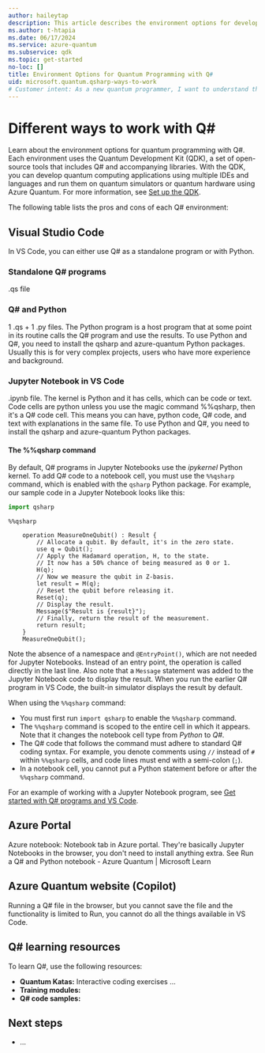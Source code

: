 ```yaml
---
author: haileytap
description: This article describes the environment options for developing quantum programs with Q# and the Quantum Development Kit.
ms.author: t-htapia
ms.date: 06/17/2024
ms.service: azure-quantum
ms.subservice: qdk
ms.topic: get-started
no-loc: []
title: Environment Options for Quantum Programming with Q#
uid: microsoft.quantum.qsharp-ways-to-work
# Customer intent: As a new quantum programmer, I want to understand the pros and cons of each Q# environment so that I can choose the best one for my needs.
---
```


# Different ways to work with Q#

Learn about the environment options for quantum programming with Q#. Each environment uses the Quantum Development Kit (QDK), a set of open-source tools that includes Q# and accompanying libraries. With the QDK, you can develop quantum computing applications using multiple IDEs and languages and run them on quantum simulators or quantum hardware using Azure Quantum. For more information, see [Set up the QDK](xref:microsoft.quantum.install-qdk.overview).

The following table lists the pros and cons of each Q# environment:

## Visual Studio Code

In VS Code, you can either use Q# as a standalone program or with Python.

### Standalone Q# programs

.qs file

### Q# and Python

1 .qs + 1 .py files. The Python program is a host program that at some point in its routine calls the Q# program and use the results. To use Python and Q#, you need to install the qsharp and azure-quantum Python packages. Usually this is for very complex projects, users who have more experience and background. 

### Jupyter Notebook in VS Code

.ipynb file. The kernel is Python and it has cells, which can be code or text. Code cells are python unless you use the magic command %%qsharp, then it's a Q# code cell. This means you can have, python code, Q# code, and text with explanations in the same file. To use Python and Q#, you need to install the qsharp and azure-quantum Python packages.

#### The %%qsharp command

By default, Q# programs in Jupyter Notebooks use the *ipykernel* Python kernel. To add Q# code to a notebook cell, you must use the `%%qsharp` command, which is enabled with the `qsharp` Python package. For example, our sample code in a Jupyter Notebook looks like this:

```python
import qsharp
```

```qsharp
%%qsharp

    operation MeasureOneQubit() : Result {
        // Allocate a qubit. By default, it's in the zero state.    
        use q = Qubit();  
        // Apply the Hadamard operation, H, to the state.
        // It now has a 50% chance of being measured as 0 or 1.
        H(q);      
        // Now we measure the qubit in Z-basis.
        let result = M(q);
        // Reset the qubit before releasing it.
        Reset(q);
        // Display the result.
        Message($"Result is {result}");
        // Finally, return the result of the measurement.
        return result;
    }
    MeasureOneQubit();
```

Note the absence of a namespace and `@EntryPoint()`, which are not needed for Jupyter Notebooks. Instead of an entry point, the operation is called directly in the last line. Also note that a `Message` statement was added to the Jupyter Notebook code to display the result. When you run the earlier Q# program in VS Code, the built-in simulator displays the result by default.

When using the `%%qsharp` command:

- You must first run `import qsharp` to enable the `%%qsharp` command.
- The `%%qsharp` command is scoped to the entire cell in which it appears. Note that it changes the notebook cell type from *Python* to *Q#*. 
- The Q# code that follows the command must adhere to standard Q# coding syntax. For example, you denote comments using `//` instead of `#` within `%%qsharp` cells, and code lines must end with a semi-colon (`;`).
- In a notebook cell, you cannot put a Python statement before or after the `%%qsharp` command.

For an example of working with a Jupyter Notebook program, see [Get started with Q# programs and VS Code](xref:microsoft.quantum.submit-jobs?pivots=ide-jupyter).

## Azure Portal

Azure notebook: Notebook tab in Azure portal. They're basically Jupyter Notebooks in the browser, you don't need to install anything extra. See Run a Q# and Python notebook - Azure Quantum | Microsoft Learn

## Azure Quantum website (Copilot)

Running a Q# file in the browser, but you cannot save the file and the functionality is limited to Run, you cannot do all the things available in VS Code.

## Q# learning resources

To learn Q#, use the following resources:

- **Quantum Katas:** Interactive coding exercises ...
- **Training modules:** 
- **Q# code samples:**

## Next steps

- ...